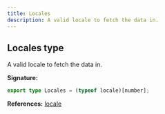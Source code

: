 ```yaml
---
title: Locales
description: A valid locale to fetch the data in.
---
```


## Locales type

A valid locale to fetch the data in.

**Signature:**

```ts
export type Locales = (typeof locale)[number];
```

**References:** [locale](/api/locale)

